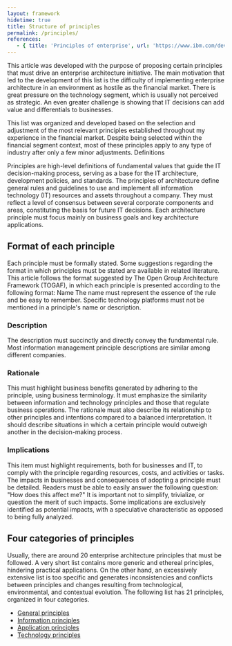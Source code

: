 ```yaml
---
layout: framework
hidetime: true
title: Structure of principles
permalink: /principles/
references:
   - { title: 'Principles of enterprise', url: 'https://www.ibm.com/developerworks/rational/library/enterprise-architecture-financial-sector/index.html' }
---
```


This article was developed with the purpose of proposing certain principles that must drive an enterprise architecture initiative. The main motivation that led to the development of this list is the difficulty of implementing enterprise architecture in an environment as hostile as the financial market. There is great pressure on the technology segment, which is usually not perceived as strategic. An even greater challenge is showing that IT decisions can add value and differentials to businesses.

This list was organized and developed based on the selection and adjustment of the most relevant principles established throughout my experience in the financial market. Despite being selected within the financial segment context, most of these principles apply to any type of industry after only a few minor adjustments.
Definitions

Principles are high-level definitions of fundamental values that guide the IT decision-making process, serving as a base for the IT architecture, development policies, and standards.
The principles of architecture define general rules and guidelines to use and implement all information technology (IT) resources and assets throughout a company. They must reflect a level of consensus between several corporate components and areas, constituting the basis for future IT decisions.
Each architecture principle must focus mainly on business goals and key architecture applications.

## Format of each principle
Each principle must be formally stated. Some suggestions regarding the format in which principles must be stated are available in related literature. This article follows the format suggested by The Open Group Architecture Framework (TOGAF), in which each principle is presented according to the following format:
Name
The name must represent the essence of the rule and be easy to remember. Specific technology platforms must not be mentioned in a principle's name or description.
 
### Description
The description must succinctly and directly convey the fundamental rule. Most information management principle descriptions are similar among different companies.
 
### Rationale
This must highlight business benefits generated by adhering to the principle, using business terminology. It must emphasize the similarity between information and technology principles and those that regulate business operations. The rationale must also describe its relationship to other principles and intentions compared to a balanced interpretation. It should describe situations in which a certain principle would outweigh another in the decision-making process.
 
### Implications
This item must highlight requirements, both for businesses and IT, to comply with the principle regarding resources, costs, and activities or tasks. The impacts in businesses and consequences of adopting a principle must be detailed. Readers must be able to easily answer the following question: "How does this affect me?" It is important not to simplify, trivialize, or question the merit of such impacts. Some implications are exclusively identified as potential impacts, with a speculative characteristic as opposed to being fully analyzed.
 
## Four categories of principles
Usually, there are around 20 enterprise architecture principles that must be followed. A very short list contains more generic and ethereal principles, hindering practical applications. On the other hand, an excessively extensive list is too specific and generates inconsistencies and conflicts between principles and changes resulting from technological, environmental, and contextual evolution. The following list has 21 principles, organized in four categories.
* [General principles](/principles/general/)
* [Information principles](/principles/information)
* [Application principles](/principles/application)
* [Technology principles](/principles/technology)
